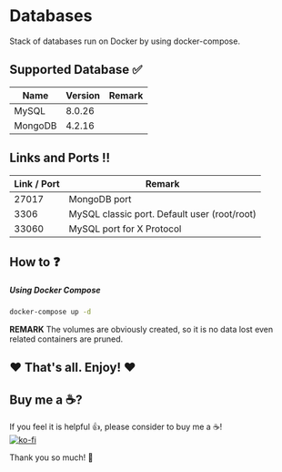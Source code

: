 # Databases

Stack of databases run on Docker by using docker-compose.

## Supported Database :white_check_mark:
| Name | Version | Remark |
| ---- | ------- | ------ |
| MySQL | 8.0.26 | |
| MongoDB |4.2.16 | |


## Links and Ports :bangbang:
| Link / Port | Remark |
| ---- | ------ | 
| 27017 | MongoDB port |
| 3306 | MySQL classic port. Default user (root/root) |
| 33060 | MySQL port for X Protocol |

## How to :question:
##### Using Docker Compose
``` bash
docker-compose up -d
```

__REMARK__
The volumes are obviously created, so it is no data lost even related containers are pruned.

## :heart: That's all. Enjoy! :heart:

## Buy me a :coffee:?
If you feel it is helpful :+1:, please consider to buy me a :coffee:!<br />
[![ko-fi](https://ko-fi.com/img/githubbutton_sm.svg)](https://ko-fi.com/T6T165VJF)


Thank you so much! :facepunch: